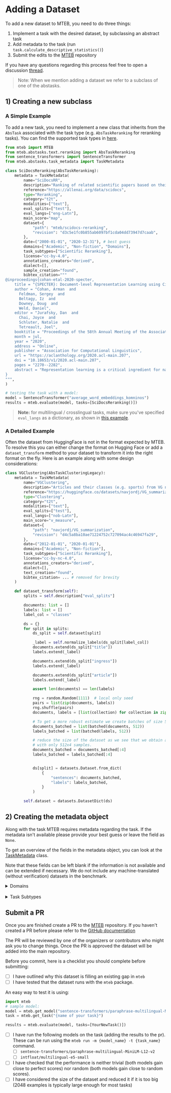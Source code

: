 
# Adding a Dataset

To add a new dataset to MTEB, you need to do three things:

1) Implement a task with the desired dataset, by subclassing an abstract task
2) Add metadata to the task (run `task.calculate_descriptive_statistics()`)
3) Submit the edits to the [MTEB](https://github.com/embeddings-benchmark/mteb) repository

If you have any questions regarding this process feel free to open a discussion [thread](https://github.com/embeddings-benchmark/mteb/discussions).

> Note: When we mention adding a dataset we refer to a subclass of one of the abstasks.

## 1) Creating a new subclass

### A Simple Example

To add a new task, you need to implement a new class that inherits from the `AbsTask` associated with the task type (e.g. `AbsTaskReranking` for reranking tasks). You can find the supported task types in [here](https://github.com/embeddings-benchmark/mteb-draft/tree/main/mteb/abstasks).

```python
from mteb import MTEB
from mteb.abstasks.text.reranking import AbsTaskReranking
from sentence_transformers import SentenceTransformer
from mteb.abstasks.task_metadata import TaskMetadata

class SciDocsReranking(AbsTaskReranking):
    metadata = TaskMetadata(
        name="SciDocsRR",
        description="Ranking of related scientific papers based on their title.",
        reference="https://allenai.org/data/scidocs",
        type="Reranking",
        category="t2t",
        modalities=["text"],
        eval_splits=["test"],
        eval_langs=["eng-Latn"],
        main_score="map",
        dataset={
            "path": "mteb/scidocs-reranking",
            "revision": "d3c5e1fc0b855ab6097bf1cda04dd73947d7caab",
        },
        date=("2000-01-01", "2020-12-31"), # best guess
        domains=["Academic", "Non-fiction", "Domains"],
        task_subtypes=["Scientific Reranking"],
        license="cc-by-4.0",
        annotations_creators="derived",
        dialect=[],
        sample_creation="found",
        bibtex_citation="""
@inproceedings{cohan-etal-2020-specter,
    title = "{SPECTER}: Document-level Representation Learning using Citation-informed Transformers",
    author = "Cohan, Arman  and
      Feldman, Sergey  and
      Beltagy, Iz  and
      Downey, Doug  and
      Weld, Daniel",
    editor = "Jurafsky, Dan  and
      Chai, Joyce  and
      Schluter, Natalie  and
      Tetreault, Joel",
    booktitle = "Proceedings of the 58th Annual Meeting of the Association for Computational Linguistics",
    month = jul,
    year = "2020",
    address = "Online",
    publisher = "Association for Computational Linguistics",
    url = "https://aclanthology.org/2020.acl-main.207",
    doi = "10.18653/v1/2020.acl-main.207",
    pages = "2270--2282",
    abstract = "Representation learning is a critical ingredient for natural language processing systems. Recent Transformer language models like BERT learn powerful textual representations, but these models are targeted towards token- and sentence-level training objectives and do not leverage information on inter-document relatedness, which limits their document-level representation power. For applications on scientific documents, such as classification and recommendation, accurate embeddings of documents are a necessity. We propose SPECTER, a new method to generate document-level embedding of scientific papers based on pretraining a Transformer language model on a powerful signal of document-level relatedness: the citation graph. Unlike existing pretrained language models, Specter can be easily applied to downstream applications without task-specific fine-tuning. Additionally, to encourage further research on document-level models, we introduce SciDocs, a new evaluation benchmark consisting of seven document-level tasks ranging from citation prediction, to document classification and recommendation. We show that Specter outperforms a variety of competitive baselines on the benchmark.",
}
""",
)

# testing the task with a model:
model = SentenceTransformer("average_word_embeddings_komninos")
results = mteb.evaluate(model, tasks=[SciDocsReranking()])
```

> **Note:** for multilingual / crosslingual tasks, make sure you've specified `eval_langs` as a dictionary, as shown in [this example](../mteb/tasks/Classification/multilingual/MTOPIntentClassification.py).



### A Detailed Example
Often the dataset from HuggingFace is not in the format expected by MTEB. To resolve this you can either change the format on Hugging Face or add a `dataset_transform` method to your dataset to transform it into the right format on the fly. Here is an example along with some design considerations:

```python
class VGClustering(AbsTaskClusteringLegacy):
    metadata = TaskMetadata(
        name="VGClustering",
        description="Articles and their classes (e.g. sports) from VG news articles extracted from Norsk Aviskorpus.",
        reference="https://huggingface.co/datasets/navjordj/VG_summarization",
        type="Clustering",
        category="t2t",
        modalities=["text"],
        eval_splits=["test"],
        eval_langs=["nob-Latn"],
        main_score="v_measure",
        dataset={
            "path": "navjordj/VG_summarization",
            "revision": "d4c5a8ba10ae71224752c727094ac4c46947fa29",
        },
        date=("2012-01-01", "2020-01-01"),
        domains=["Academic", "Non-fiction"],
        task_subtypes=["Scientific Reranking"],
        license="cc-by-nc-4.0",
        annotations_creators="derived",
        dialect=[],
        text_creation="found",
        bibtex_citation= ... # removed for brevity
    )

    def dataset_transform(self):
        splits = self.description["eval_splits"]

        documents: list = []
        labels: list = []
        label_col = "classes"

        ds = {}
        for split in splits:
            ds_split = self.dataset[split]

            _label = self.normalize_labels(ds_split[label_col])
            documents.extend(ds_split["title"])
            labels.extend(_label)

            documents.extend(ds_split["ingress"])
            labels.extend(_label)

            documents.extend(ds_split["article"])
            labels.extend(_label)

            assert len(documents) == len(labels)

            rng = random.Random(1111)  # local only seed
            pairs = list(zip(documents, labels))
            rng.shuffle(pairs)
            documents, labels = [list(collection) for collection in zip(*pairs)]

            # To get a more robust estimate we create batches of size 512, this decision can vary depending on dataset
            documents_batched = list(batched(documents, 512))
            labels_batched = list(batched(labels, 512))

            # reduce the size of the dataset as we see that we obtain a consistent scores (if we change the seed) even
            # with only 512x4 samples.
            documents_batched = documents_batched[:4]
            labels_batched = labels_batched[:4]


            ds[split] = datasets.Dataset.from_dict(
                {
                    "sentences": documents_batched,
                    "labels": labels_batched,
                }
            )

        self.dataset = datasets.DatasetDict(ds)
```



## 2) Creating the metadata object
Along with the task MTEB requires metadata regarding the task. If the metadata isn't available please provide your best guess or leave the field as `None`.

To get an overview of the fields in the metadata object, you can look at the [TaskMetadata](https://github.com/embeddings-benchmark/mteb/blob/main/mteb/abstasks/TaskMetadata.py) class.


Note that these fields can be left blank if the information is not available and can be extended if necessary. We do not include any machine-translated (without verification) datasets in the benchmark.

<details>
<summary>Domains</summary>
<br>

The domains follow the categories used in the [Universal Dependencies project](https://universaldependencies.org), though we updated them where deemed appropriate. These do not have to be mutually exclusive.

| **Domain**    | **Description**                                                  |
|---------------|------------------------------------------------------------------|
| Academic      | Academic writing                                                 |
| Religious     | Religious text e.g. bibles                                       |
| Blog          | [Blogpost, weblog etc.](https://en.wikipedia.org/wiki/Blog)      |
| Fiction       | Works of [fiction](https://en.wikipedia.org/wiki/Fiction)        |
| Government    | Governmental communication, websites or similar                  |
| Legal         | Legal documents, laws etc.                                       |
| Medical       | doctors notes, medical procedures or similar                     |
| News          | News articles, tabloids etc.                                     |
| Reviews       | Reviews e.g. user reviews of products                            |
| Non-fiction   | [non-fiction](https://en.wikipedia.org/wiki/Non-fiction) writing |
| Poetry        | Poems, Epics etc.                                                |
| Social        | social media content                                             |
| Spoken        | Spoken dialogues                                                 |
| Encyclopaedic | E.g. Wikipedias                                                  |
| Web           | Web content                                                      |


</details>


<br>
<details>
<summary>Task Subtypes</summary>
<br>

These domains subtypes were introduced in the [Scandinavian Embedding Benchmark](https://openreview.net/pdf/f5f1953a9c798ec61bb050e62bc7a94037fd4fab.pdf) and are intended to be extended as needed.



| Formalization           | Task                     | Description                                                                                                     |
|-------------------------|--------------------------|-----------------------------------------------------------------------------------------------------------------|
| **Retrieval**           |                          | Retrieval focuses on locating and providing relevant information or documents based on a query.                 |
|                         | Question answering       | Finding answers to queries in a dataset, focusing on exact answers or relevant passages.                        |
|                         | Article retrieval        | Identifying and retrieving full articles that are relevant to a given query.                                    |
| **Bitext Mining**       |                          | Bitext mining involves identifying parallel texts across languages or dialects for translation or analysis.     |
|                         | Dialect pairing          | Identifying pairs of text that are translations of each other across different dialects.                        |
| **Classification**      |                          | Classification is the process of categorizing text into predefined groups or classes based on their content.    |
|                         | Political                | Categorizing text according to political orientation or content.                                                |
|                         | Language Identification  | Determining the language in which a given piece of text is written.                                             |
|                         | Linguistic Acceptability | Assessing whether a sentence is grammatically correct according to linguistic norms.                            |
|                         | Sentiment/Hate Speech    | Detecting the sentiment of text or identifying hate speech within the content.                                  |
|                         | Dialog Systems           | Creating or evaluating systems capable of conversing with humans in a natural manner.                           |
| **Clustering**          |                          | Clustering involves grouping sets of texts together based on their similarity without pre-defined labels.       |
|                         | Thematic Clustering      | Grouping texts based on their thematic similarity without prior labeling.                                       |
| **Reranking**           |                          | Reranking adjusts the order of items in a list to improve relevance or accuracy according to specific criteria. |
| **Pair Classification** |                          | Pair classification assesses relationships between pairs of items, such as texts, to classify their connection. |
| **STS**                 |                          | Semantic Textual Similarity measures the degree of semantic equivalence between two pieces of text.             |


</details>



## Submit a PR

Once you are finished create a PR to the [MTEB](https://github.com/embeddings-benchmark/mteb) repository. If you haven't created a PR before please refer to the [GitHub documentation](https://docs.github.com/en/pull-requests/collaborating-with-pull-requests/)

The PR will be reviewed by one of the organizers or contributors who might ask you to change things. Once the PR is approved the dataset will be added into the main repository.


Before you commit, here is a checklist you should complete before submitting:

- [ ] I have outlined why this dataset is filling an existing gap in `mteb`
- [ ] I have tested that the dataset runs with the `mteb` package.

An easy way to test it is using:
```python
import mteb
# sample model:
model = mteb.get_model("sentence-transformers/paraphrase-multilingual-MiniLM-L12-v2")
task = mteb.get_task("{name of your task}")

results = mteb.evaluate(model, tasks=[YourNewTask()])
```

- [ ] I have run the following models on the task (adding the results to the pr). These can be run using the `mteb run -m {model_name} -t {task_name}` command.
  - [ ] `sentence-transformers/paraphrase-multilingual-MiniLM-L12-v2`
  - [ ] `intfloat/multilingual-e5-small`
- [ ] I have checked that the performance is neither trivial (both models gain close to perfect scores) nor random (both models gain close to random scores).
- [ ] I have considered the size of the dataset and reduced it if it is too big (2048 examples is typically large enough for most tasks)
